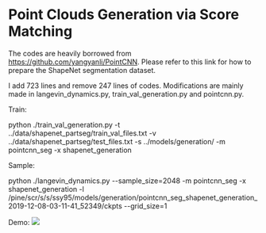 # Point Clouds Generation via Score Matching

The codes are heavily borrowed from https://github.com/yangyanli/PointCNN. Please refer to this link for how to prepare the ShapeNet segmentation dataset.

I add 723 lines and remove 247 lines of codes. Modifications are mainly made in langevin_dynamics.py, train_val_generation.py and pointcnn.py.

Train:

python ./train_val_generation.py -t ../data/shapenet_partseg/train_val_files.txt -v ../data/shapenet_partseg/test_files.txt -s ../models/generation/ -m pointcnn_seg -x shapenet_generation

Sample:

python ./langevin_dynamics.py --sample_size=2048 -m pointcnn_seg -x shapenet_generation  -l /pine/scr/s/s/ssy95/models/generation/pointcnn_seg_shapenet_generation_2019-12-08-03-11-41_52349/ckpts  --grid_size=1

Demo:
![](.gif)
